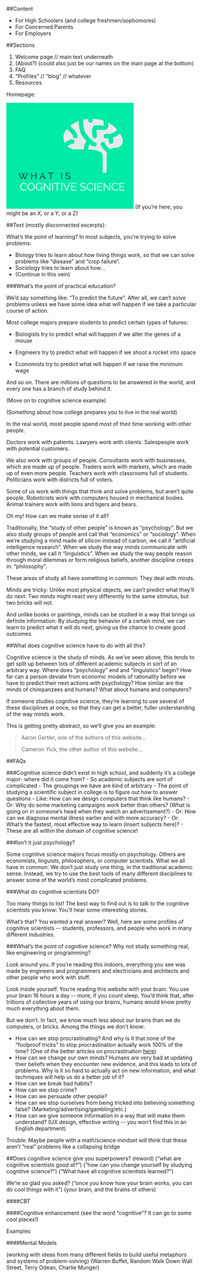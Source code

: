 
##Content

- For High Schoolers (and college freshmen/sophomores) 
- For Concerned Parents 
- For Employers 
  

##Sections

1. Welcome page // main text underneath 
2. (About?) (could also just be our names on the main page at the bottom) 
3. FAQ 
4. “Profiles” // “blog” // whatever  
5. Resources 
  
Homepage:

![Welcome Graphic](img/cogsci.png)
(If you’re here, you might be an X, or a Y, or a Z) 

##Text (mostly disconnected excerpts):

What’s the point of learning? In most subjects, you’re trying to solve problems: 
  
- Biology tries to learn about how living things work, so that we can solve problems like “disease” and “crop failure”. 
- Sociology tries to learn about how... 
- (Continue in this vein) 
  
###What’s the point of practical education?

We’d say something like: “To predict the future”. After all, we can’t solve problems unless we have some idea what will happen if we take a particular course of action.

Most college majors prepare students to predict certain types of futures:

- Biologists try to predict what will happen if we alter the genes of a mouse 

- Engineers try to predict what will happen if we shoot a rocket into space 
- Economists try to predict what will happen if we raise the minimum wage  
  
And so on. There are millions of questions to be answered in the world, and every one has a branch of study behind it.

(Move on to cognitive science example)

(Something about how college prepares you to live in the real world)

In the real world, most people spend most of their time working with other people.

Doctors work with patients. Lawyers work with clients. Salespeople work with potential customers.

We also work with groups of people. Consultants work with businesses, which are made up of people. Traders work with markets, which are made up of even more people. Teachers work with classrooms full of students. Politicians work with districts full of voters.

Some of us work with things that think and solve problems, but aren’t quite people. Roboticists work with computers housed in mechanical bodies. Animal trainers work with lions and tigers and bears.

Oh my! How can we make sense of it all?

Traditionally, the “study of other people” is known as “psychology”. But we also study groups of people and call that “economics” or “sociology”. When we’re studying a mind made of silicon instead of carbon, we call it “artificial intelligence research”. When we study the way minds communicate with other minds, we call it “linguistics”. When we study the way people reason through moral dilemmas or form religious beliefs, another discipline creeps in: “philosophy”.

These areas of study all have something in common: They deal with minds. 

Minds are tricky: Unlike most physical objects, we can’t predict what they’ll do next: Two minds might react very differently to the same stimulus, but two bricks will not.

And unlike books or paintings, minds can be studied in a way that brings us definite information: By studying the behavior of a certain mind, we can learn to predict what it will do next, giving us the chance to create good outcomes.

##What does cognitive science have to do with all this?

Cognitive science is the study of minds. As we’ve seen above, this tends to get split up between lots of different academic subjects in sort of an arbitrary way. Where does “psychology” end and “linguistics” begin? How far can a person deviate from economic models of rationality before we have to predict their next actions with psychology? How similar are the minds of chimpanzees and humans? What about humans and computers?

If someone studies cognitive science, they’re learning to use several of these disciplines at once, so that they can get a better, fuller understanding of the way minds work.

This is getting pretty abstract, so we’ll give you an example:

> Aaron Gertler, one of the authors of this website...

> Cameron Yick, the other author of this website...

##FAQs

###Cognitive science didn’t exist in high school, and suddenly it’s a college major- where did it come from? 
    - So academic subjects are sort of complicated 
    - The groupings we have are kind of arbitrary 
    - The point of studying a scientific subject in college is to figure out how to answer questions 
    - Like: How can we design computers that think like humans? 
    - Or: Why do some marketing campaigns work better than others? (What is going on in someone’s head when they watch an advertisement?) 
    - Or: How can we diagnose mental illness earlier and with more accuracy? 
    - Or: What’s the fastest, most effective way to learn (insert subjects here)? 
    - These are all within the domain of cognitive science! 

###Isn’t it just psychology?  
  
Some cognitive science majors focus mostly on psychology. Others are economists, linguists, philosophers, or computer scientists. What we all have in common: We don’t just study one thing, in the traditional academic sense. Instead, we try to use the best tools of many different disciplines to answer some of the world’s most complicated problems.

###What do cognitive scientists DO? 
  
Too many things to list! The best way to find out is to talk to the cognitive scientists you know: You’ll hear some interesting stories.

What’s that? You wanted a real answer? Well, here are some profiles of cognitive scientists -- students, professors, and people who work in many different industries.

###What’s the point of cognitive science? Why not study something real, like engineering or programming?

Look around you. If you’re reading this indoors, everything you see was made by engineers and programmers and electricians and architects and other people who work with stuff.

Look inside yourself. You’re reading this website with your brain. You use your brain 16 hours a day -- more, if you count sleep. You’d think that, after trillions of collective years of using our brains, humans would know pretty much everything about them. 

But we don’t. In fact, we know much less about our brains than we do computers, or bricks. Among the things we don’t know:

- How can we stop procrastinating? And why is it that none of the “foolproof tricks” to stop procrastination actually work 100% of the time? (One of the better articles on procrastination [here](http://waitbutwhy.com/2015/03/procrastination-matrix.html))
- How can we change our own minds? Humans are very bad at updating their beliefs when they encounter new evidence, and this leads to lots of problems. Why is it so hard to actually act on new information, and what techniques will help us do a better job of it? 
- How can we break bad habits? 
- How can we stop crime? 
- How can we persuade other people? 
- How can we stop ourselves from being tricked into believing something false? (Marketing/advertising/gambling/etc.) 
- How can we give someone information in a way that will make them understand? (UX design, effective writing -- you won’t find this in an English department) 

Trouble: Maybe people with a math/science mindset will think that these aren’t “real” problems like a collapsing bridge

##Does cognitive science give you superpowers? (reword) (“what are cognitive scientists good at?”) (“how can you change yourself by studying cognitive science?”) (“What have all cognitive scientists learned?”)

We’re so glad you asked? (“once you know how your brain works, you can do cool things with it”) (your brain, and the brains of others)

####CBT

####Cognitive enhancement (see the word “cognitive”? It can go to some cool places!)

Examples

####Mental Models

(working with ideas from many different fields to build useful metaphors and systems of problem-solving) (Warren Buffet, Random Walk Down Wall Street, Terry Odean, Charlie Munger)

